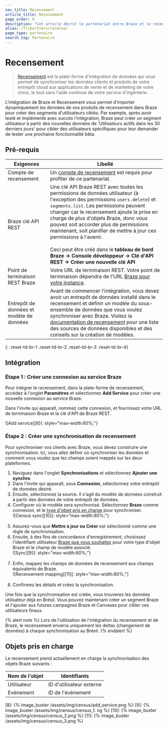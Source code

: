 ```yaml
---
nav_title: Recensement
article_title: Recensement
page_order: 9
description: "Cet article décrit le partenariat entre Braze et le recensement, une plate-forme d'intégration de données qui vous permet de créer dynamiquement des segments d'utilisateurs ciblés avec des données de votre entrepôt cloud."
alias: /fr/partners/recense/
page_type: partenaire
search_tag: Partenaire
---
```


# Recensement

> [Recensement][1] est la plate-forme d'intégration de données qui vous permet de synchroniser les données clients et produits de votre entrepôt cloud aux applications de vente et de marketing de votre choix, le tout sans l'aide continue de votre service d'ingénierie.

L'intégration de Braze et Recensement vous permet d'importer dynamiquement les données de vos produits de recensement dans Braze pour créer des segments d'utilisateurs ciblés. Par exemple, après avoir testé et implémenté avec succès l'intégration, Braze peut créer un segment utilisateur à partir des nouvelles données de 'Utilisateurs actifs dans les 30 derniers jours' pour cibler des utilisateurs spécifiques pour leur demander de tester une prochaine fonctionnalité bêta.

## Pré-requis

| Exigences                                | Libellé                                                                                                                                                                                                                                                                                                                                                                                                                                                                                                                        |
| ---------------------------------------- | ------------------------------------------------------------------------------------------------------------------------------------------------------------------------------------------------------------------------------------------------------------------------------------------------------------------------------------------------------------------------------------------------------------------------------------------------------------------------------------------------------------------------------ |
| Compte de recensement                    | Un [compte de recensement][1] est requis pour profiter de ce partenariat.                                                                                                                                                                                                                                                                                                                                                                                                                                                      |
| Braze clé API REST                       | Une clé API Braze REST avec toutes les permissions de données utilisateur (à l'exception des permissions `users.delete`) et `segments.list`. Les permissions peuvent changer car le recensement ajoute la prise en charge de plus d'objets Braze, donc vous pouvez soit accorder plus de permissions maintenant, soit planifier de mettre à jour ces permissions à l'avenir. <br><br> Ceci peut être créé dans le **tableau de bord Braze -> Console développeur -> Clé d'API REST -> Créer une nouvelle clé API** |
| Point de terminaison REST Braze          | Votre URL de terminaison REST. Votre point de terminaison dépendra de l'URL [Braze pour votre instance][2].                                                                                                                                                                                                                                                                                                                                                                                                                    |
| Entrepôt de données et modèle de données | Avant de commencer l'intégration, vous devez avoir un entrepôt de données installé dans le recensement et définir un modèle du sous-ensemble de données que vous voulez synchroniser avec Braze. Visitez la [documentation de recensement](https://docs.getcensus.com/destinations/braze) pour une liste des sources de données disponibles et des conseils sur la création de modèles.                                                                                                                                        |
{: .reset-td-br-1 .reset-td-br-2 .reset-td-br-3 .reset-td-br-4}

## Intégration

### Étape 1 : Créer une connexion au service Braze

Pour intégrer le recensement, dans la plate-forme de recensement, accédez à l'onglet **Paramètres** et sélectionnez **Add Service** pour créer une nouvelle connexion au service Braze.

Dans l'invite qui apparaît, nommez cette connexion, et fournissez votre URL de terminaison Braze et la clé d'API de Braze REST.

!\[Add service\]\[8\]{: style="max-width:60%;"}

### Étape 2 : Créer une synchronisation de recensement

Pour synchroniser vos clients avec Braze, vous devez construire une synchronisation. Ici, vous allez définir où synchroniser les données et comment vous voulez que les champs soient mappés sur les deux plateformes.

1. Naviguez dans l'onglet **Synchronisations** et sélectionnez **Ajouter une synchro**.
2. Dans l'invite qui apparaît, sous **Connexion**, sélectionnez votre entrepôt de données désiré.
3. Ensuite, sélectionnez la source. Il s'agit du modèle de données construit à partir des données de votre entrepôt de données.
4. Configurer où le modèle sera synchronisé. Sélectionnez **Braze** comme connexion, et le [type d'objet pris en charge](#supported-objects) pour synchroniser.<br>!\[Census sync\]\[10\]{: style="max-width:80%;"}<br><br>
5. Assurez-vous que **Mettre à jour ou Créer** est sélectionné comme une règle de synchronisation.
6. Ensuite, à des fins de concordance d'enregistrement, choisissez l'identifiant utilisateur [Braze que vous souhaitez](#supported-objects) pour votre type d'objet Braze et le champ de modèle associé.<br>!\[Sync\]\[9\]{: style="max-width:80%;"}<br><br>
7. Enfin, mappez les champs de données de recensement aux champs équivalents de Braze.<br>!\[Recensement mapping\]\[11\]{: style="max-width:80%;"}<br><br>
8. Confirmez les détails et créez la synchronisation.

Une fois que la synchronisation est créée, vous trouverez les données utilisateur déjà en Brésil. Vous pouvez maintenant créer un segment Braze et l'ajouter aux futures campagnes Braze et Canvases pour cibler ces utilisateurs finaux.

{% alert note %}
Lors de l'utilisation de l'intégration du recensement et de Braze, le recensement enverra uniquement les deltas (changement de données) à chaque synchronisation au Brésil.
{% endalert %}

## Objets pris en charge

Le recensement prend actuellement en charge la synchronisation des objets Braze suivants :

| Nom de l'objet | Identifiants             |
| -------------- | ------------------------ |
| Utilisateur    | ID d'utilisateur externe |
| Evénement      | ID de l'événement        |
[8]: {% image_buster /assets/img/census/add_service.png %} [9]: {% image_buster /assets/img/census/census_1. ng %} [10]: {% image_buster /assets/img/census/census_2.png %} [11]: {% image_buster /assets/img/census/census_3.png %}

[1]: https://www.getcensus.com/

[1]: https://www.getcensus.com/
[2]: {{site.baseurl}}/developer_guide/rest_api/basics/#endpoints